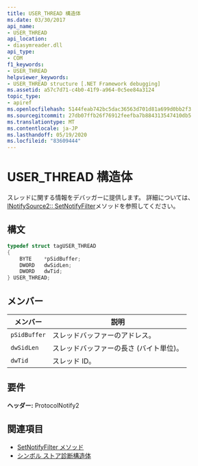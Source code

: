 ```yaml
---
title: USER_THREAD 構造体
ms.date: 03/30/2017
api_name:
- USER_THREAD
api_location:
- diasymreader.dll
api_type:
- COM
f1_keywords:
- USER_THREAD
helpviewer_keywords:
- USER_THREAD structure [.NET Framework debugging]
ms.assetid: a57c7d71-c4b0-41f9-a964-0c5ee84a3124
topic_type:
- apiref
ms.openlocfilehash: 5144feab742bc5dac36563d701d81a699d0bb2f3
ms.sourcegitcommit: 27db07ffb26f76912feefba7b884313547410db5
ms.translationtype: MT
ms.contentlocale: ja-JP
ms.lasthandoff: 05/19/2020
ms.locfileid: "83609444"
---
```

# <a name="user_thread-structure"></a>USER_THREAD 構造体
スレッドに関する情報をデバッガーに提供します。 詳細については、 [INotifySource2:: SetNotifyFilter](inotifysource2-setnotifyfilter-method.md)メソッドを参照してください。  
  
## <a name="syntax"></a>構文  
  
```cpp  
typedef struct tagUSER_THREAD  
{  
    BYTE    *pSidBuffer;  
    DWORD   dwSidLen;  
    DWORD   dwTid;  
} USER_THREAD;  
```  
  
## <a name="members"></a>メンバー  
  
|メンバー|説明|  
|------------|-----------------|  
|`pSidBuffer`|スレッドバッファーのアドレス。|  
|`dwSidLen`|スレッドバッファーの長さ (バイト単位)。|  
|`dwTid`|スレッド ID。|  
  
## <a name="requirements"></a>要件  
 **ヘッダー:** ProtocolNotify2  
  
## <a name="see-also"></a>関連項目

- [SetNotifyFilter メソッド](inotifysource2-setnotifyfilter-method.md)
- [シンボル ストア診断構造体](diagnostics-symbol-store-structures.md)
